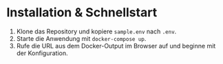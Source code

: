 # Installation & Schnellstart

1. Klone das Repository und kopiere `sample.env` nach `.env`.
2. Starte die Anwendung mit `docker-compose up`.
3. Rufe die URL aus dem Docker-Output im Browser auf und beginne mit der Konfiguration.
